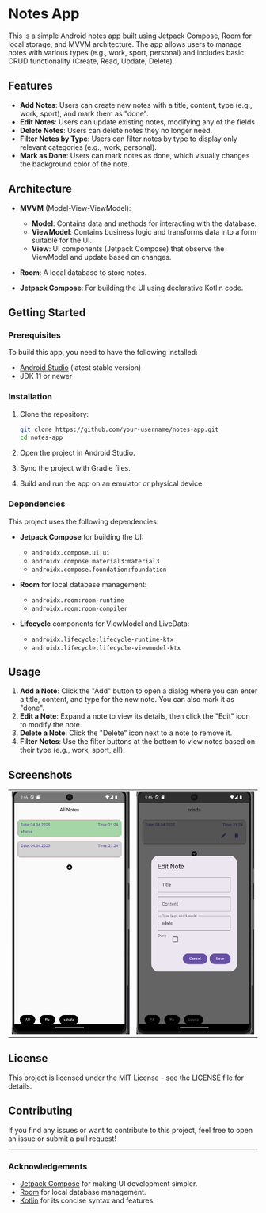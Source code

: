 # Notes App

This is a simple Android notes app built using Jetpack Compose, Room for local storage, and MVVM architecture. The app allows users to manage notes with various types (e.g., work, sport, personal) and includes basic CRUD functionality (Create, Read, Update, Delete).

## Features

- **Add Notes**: Users can create new notes with a title, content, type (e.g., work, sport), and mark them as "done".
- **Edit Notes**: Users can update existing notes, modifying any of the fields.
- **Delete Notes**: Users can delete notes they no longer need.
- **Filter Notes by Type**: Users can filter notes by type to display only relevant categories (e.g., work, personal).
- **Mark as Done**: Users can mark notes as done, which visually changes the background color of the note.

## Architecture

- **MVVM** (Model-View-ViewModel): 
  - **Model**: Contains data and methods for interacting with the database.
  - **ViewModel**: Contains business logic and transforms data into a form suitable for the UI.
  - **View**: UI components (Jetpack Compose) that observe the ViewModel and update based on changes.

- **Room**: A local database to store notes.
- **Jetpack Compose**: For building the UI using declarative Kotlin code.

## Getting Started

### Prerequisites

To build this app, you need to have the following installed:

- [Android Studio](https://developer.android.com/studio) (latest stable version)
- JDK 11 or newer

### Installation

1. Clone the repository:

    ```bash
    git clone https://github.com/your-username/notes-app.git
    cd notes-app
    ```

2. Open the project in Android Studio.

3. Sync the project with Gradle files.

4. Build and run the app on an emulator or physical device.

### Dependencies

This project uses the following dependencies:

- **Jetpack Compose** for building the UI:
  - `androidx.compose.ui:ui`
  - `androidx.compose.material3:material3`
  - `androidx.compose.foundation:foundation`
  
- **Room** for local database management:
  - `androidx.room:room-runtime`
  - `androidx.room:room-compiler`

- **Lifecycle** components for ViewModel and LiveData:
  - `androidx.lifecycle:lifecycle-runtime-ktx`
  - `androidx.lifecycle:lifecycle-viewmodel-ktx`

## Usage

1. **Add a Note**: Click the "Add" button to open a dialog where you can enter a title, content, and type for the new note. You can also mark it as "done".
2. **Edit a Note**: Expand a note to view its details, then click the "Edit" icon to modify the note.
3. **Delete a Note**: Click the "Delete" icon next to a note to remove it.
4. **Filter Notes**: Use the filter buttons at the bottom to view notes based on their type (e.g., work, sport, all).

## Screenshots

<table>
  <tr>
    <td><img src="https://github.com/Razmik2001/Notes/blob/master/img/sc1.png" alt="Image 1" width="450"/></td>
    <td><img src="https://github.com/Razmik2001/Notes/blob/master/img/sc2.png" alt="Image 2" width="450"/></td>
  </tr>
</table>



## License

This project is licensed under the MIT License - see the [LICENSE](LICENSE) file for details.

## Contributing

If you find any issues or want to contribute to this project, feel free to open an issue or submit a pull request!

---

### Acknowledgements

- [Jetpack Compose](https://developer.android.com/jetpack/compose) for making UI development simpler.
- [Room](https://developer.android.com/topic/libraries/architecture/room) for local database management.
- [Kotlin](https://kotlinlang.org/) for its concise syntax and features.

